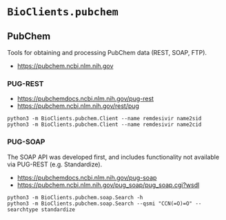 # `BioClients.pubchem`

## PubChem

Tools for obtaining and processing PubChem data (REST, SOAP, FTP).

* <https://pubchem.ncbi.nlm.nih.gov>

### PUG-REST

* <https://pubchemdocs.ncbi.nlm.nih.gov/pug-rest>
* <https://pubchem.ncbi.nlm.nih.gov/rest/pug>

```
python3 -m BioClients.pubchem.Client --name remdesivir name2sid
python3 -m BioClients.pubchem.Client --name remdesivir name2cid
```

### PUG-SOAP

The SOAP API was developed first, and includes functionality not available
via PUG-REST (e.g. Standardize).

* <https://pubchemdocs.ncbi.nlm.nih.gov/pug-soap>
* <https://pubchem.ncbi.nlm.nih.gov/pug_soap/pug_soap.cgi?wsdl>

```
python3 -m BioClients.pubchem.soap.Search -h
python3 -m BioClients.pubchem.soap.Search --qsmi "CCN(=O)=O" --searchtype standardize
```
